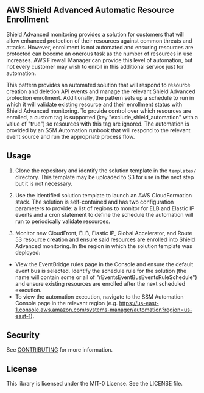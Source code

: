 ## AWS Shield Advanced Automatic Resource Enrollment

Shield Advanced monitoring provides a solution for customers that will allow enhanced protection of their resources against common threats and attacks.  However, enrollment is not automated and ensuring resources are protected can become an onerous task as the number of resources in use increases.  AWS Firewall Manager can provide this level of automation, but not every customer may wish to enroll in this additional service just for automation.

This pattern provides an automated solution that will respond to resource creation and deletion API events and manage the relevant Shield Advanced protection enrollment.  Additionally, the pattern sets up a schedule to run in which it will validate existing resource and their enrollment status with Shield Advanced monitoring.  To provide control over which resources are enrolled, a custom tag is supported (key "exclude_shield_automation" with a value of "true") so resources with this tag are ignored.  The automation is provided by an SSM Automation runbook that will respond to the relevant event source and run the appropriate process flow.

## Usage

1. Clone the repository and identify the solution template in the `templates/` directory.  This template may be uploaded to S3 for use in the next step but it is not necessary.

2. Use the identified solution template to launch an AWS CloudFormation stack.  The solution is self-contained and has two configuration parameters to provide: a list of regions to monitor for ELB and Elastic IP events and a cron statement to define the schedule the automation will run to periodically validate resources.

3. Monitor new CloudFront, ELB, Elastic IP, Global Accelerator, and Route 53 resource creation and ensure said resources are enrolled into Shield Advanced monitoring.  In the region in which the solution template was deployed:
 * View the EventBridge rules page in the Console and ensure the default event bus is selected.  Identify the schedule rule for the solution (the name will contain some or all of "rEventsEventBusEventsRuleSchedule") and ensure existing resources are enrolled after the next scheduled execution.
 * To view the automation execution, navigate to the SSM Automation Console page in the relevant region (e.g. https://us-east-1.console.aws.amazon.com/systems-manager/automation?region=us-east-1).

## Security

See [CONTRIBUTING](CONTRIBUTING.md#security-issue-notifications) for more information.

## License

This library is licensed under the MIT-0 License. See the LICENSE file.

